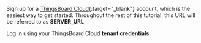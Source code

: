 Sign up for a [ThingsBoard Cloud](https://thingsboard.cloud/signup){:target="_blank"} account, which is the easiest way to get started. Throughout the rest of this tutorial, this URL will be referred to as **SERVER_URL**

Log in using your ThingsBoard Cloud **tenant credentials**.